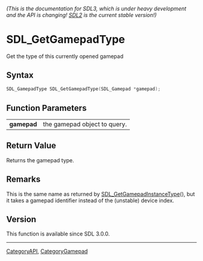 ###### (This is the documentation for SDL3, which is under heavy development and the API is changing! [SDL2](https://wiki.libsdl.org/SDL2/) is the current stable version!)
# SDL_GetGamepadType

Get the type of this currently opened gamepad 

## Syntax

```c
SDL_GamepadType SDL_GetGamepadType(SDL_Gamepad *gamepad);

```

## Function Parameters

|                 |                              |
| --------------- | ---------------------------- |
| **gamepad**     | the gamepad object to query. |

## Return Value

Returns the gamepad type.

## Remarks

This is the same name as returned by
[SDL_GetGamepadInstanceType](SDL_GetGamepadInstanceType)(), but it takes a
gamepad identifier instead of the (unstable) device index.

## Version

This function is available since SDL 3.0.0.

----
[CategoryAPI](CategoryAPI), [CategoryGamepad](CategoryGamepad)

